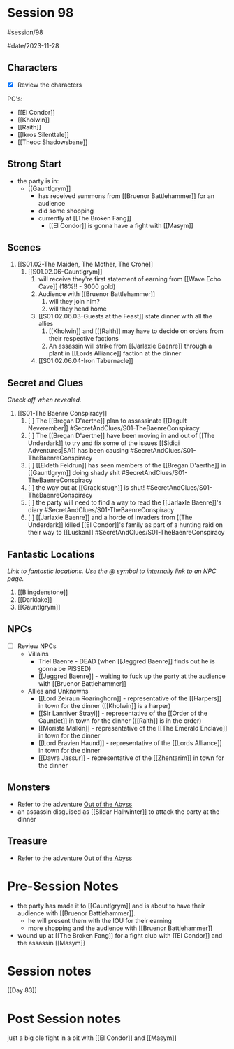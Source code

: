 # Session 98
#session/98

#date/2023-11-28
## Characters

- [x]  Review the characters

PC's:
- [[El Condor]]
- [[Kholwin]]
- [[Raith]]
- [[Ikros Silenttale]]
- [[Theoc Shadowsbane]]

## Strong Start
- the party is in:
    - [[Gauntlgrym]]
        - has received summons from [[Bruenor Battlehammer]] for an audience
        - did some shopping
        - currently at [[The Broken Fang]]
            - [[El Condor]] is gonna have a fight with [[Masym]]

## Scenes
1. [[S01.02-The Maiden, The Mother, The Crone]]
    1. [[S01.02.06-Gauntlgrym]]
        1. will receive they're first statement of earning from [[Wave Echo Cave]] (18%!! - 3000 gold)
        2. Audience with [[Bruenor Battlehammer]]
            1. will they join him?
            2. will they head home
        3. [[S01.02.06.03-Guests at the Feast]]  state dinner with all the allies
            1. [[Kholwin]] and [[[Raith]] may have to decide on orders from their respective factions
            2. An assassin will strike from [[Jarlaxle Baenre]] through a plant in [[Lords Alliance]] faction at the dinner
        4. [[S01.02.06.04-Iron Tabernacle]]



## Secret and Clues

*Check off when revealed.*

1. [[S01-The Baenre Conspiracy]]
    1. [ ] The [[Bregan D'aerthe]] plan to assassinate [[Dagult Neverember]] #SecretAndClues/S01-TheBaenreConspiracy
    2. [ ] The [[Bregan D'aerthe]] have been moving in and out of [[The Underdark]] to try and fix some of the issues [[Sidiqi Adventures|SA]] has been causing #SecretAndClues/S01-TheBaenreConspiracy 
    3. [ ] [[Eldeth Feldrun]] has seen members of the [[Bregan D'aerthe]] in [[Gauntlgrym]] doing shady shit #SecretAndClues/S01-TheBaenreConspiracy 
    4. [ ] the way out at [[Gracklstugh]] is shut! #SecretAndClues/S01-TheBaenreConspiracy 
    5.  [ ] the party will need to find a way to read the [[Jarlaxle Baenre]]'s diary #SecretAndClues/S01-TheBaenreConspiracy 
    6. [ ] [[Jarlaxle Baenre]] and a horde of invaders from [[The Underdark]] killed [[El Condor]]'s family as part of a hunting raid on their way to [[Luskan]] #SecretAndClues/S01-TheBaenreConspiracy



## Fantastic Locations

*Link to fantastic locations. Use the @ symbol to internally link to an NPC page.*
1. [[Blingdenstone]]
2. [[Darklake]]
3. [[Gauntlgrym]]

## NPCs

- [ ]  Review NPCs
    - Villains
        - Triel Baenre - DEAD (when [[Jeggred Baenre]] finds out he is gonna be PISSED)
        - [[Jeggred Baenre]] - waiting to fuck up the party at the audience with [[Bruenor Battlehammer]]
    - Allies and Unknowns
        - [[Lord Zelraun Roaringhorn]] - representative of  the [[Harpers]] in town for the dinner ([[Kholwin]] is a harper)
        - [[Sir Lanniver Strayl]] - representative of the [[Order of the Gauntlet]] in town for the dinner ([[Raith]] is in the order)
        - [[Morista Malkin]] - representative of the [[The Emerald Enclave]] in town for the dinner
        - [[Lord Eravien Haund]] - representative of the [[Lords Alliance]] in town for the dinner
        - [[Davra Jassur]] - representative of the [[Zhentarim]] in town for the dinner


## Monsters
- Refer to the adventure [Out of the Abyss](https://www.dndbeyond.com/sources/oota)
- an assassin disguised as [[Sildar Hallwinter]] to attack the party at the dinner

## Treasure
- Refer to the adventure [Out of the Abyss](https://www.dndbeyond.com/sources/oota)

# Pre-Session Notes
- the party has made it to [[Gauntlgrym]] and is about to have their audience with [[Bruenor Battlehammer]].
    - he will present them with the IOU for their earning
    - more shopping and the audience with [[Bruenor Battlehammer]]
 - wound up at [[The Broken Fang]] for a fight club with [[El Condor]] and the assassin [[Masym]]

# Session notes
[[Day 83]]


# Post Session notes
just a big ole fight in a pit with [[El Condor]] and [[Masym]]